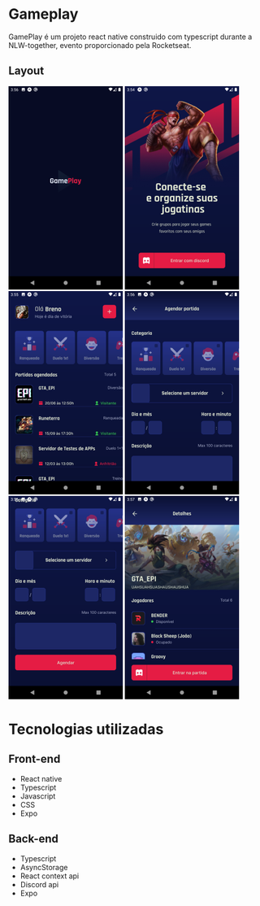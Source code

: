 # Gameplay
GamePlay é um projeto react native construido com typescript durante a NLW-together, evento proporcionado pela Rocketseat.


## Layout
![SplashScreen](https://github.com/Zerainha/assets/blob/main/imagesdogameplay/SplashScreen.png) ![SignIn](https://github.com/Zerainha/assets/blob/main/imagesdogameplay/SignIn.png) ![HomePage](https://github.com/Zerainha/assets/blob/main/imagesdogameplay/HomePage.png) ![AppointmentCreate](https://github.com/Zerainha/assets/blob/main/imagesdogameplay/AppointmentCreate.png) ![AppointmentCreate2](https://github.com/Zerainha/assets/blob/main/imagesdogameplay/AppointmentCreate2.png) ![AppointmentDetails](https://github.com/Zerainha/assets/blob/main/imagesdogameplay/AppointmentDetails.png)

# Tecnologias utilizadas
## Front-end
- React native
- Typescript
- Javascript
- CSS
- Expo
## Back-end
- Typescript
- AsyncStorage
- React context api
- Discord api
- Expo
